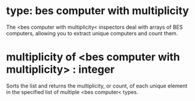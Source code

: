 # type: bes computer with multiplicity

The &lt;bes computer with multiplicity&lt; inspectors deal with arrays of BES computers, allowing you to extract unique computers and count them.

# multiplicity of &lt;bes computer with multiplicity&gt; : integer

Sorts the list and returns the multiplicity, or count, of each unique element in the specified list of multiple &lt;bes computer&lt; types.

